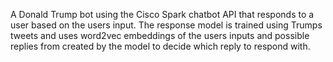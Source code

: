 A Donald Trump bot using the Cisco Spark chatbot API that responds to a user based on the users input. The response model is trained using Trumps tweets and uses word2vec embeddings of the users inputs and possible replies from created by the model to decide which reply to respond with.